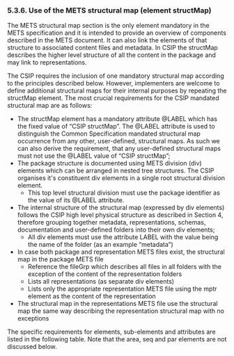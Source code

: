 ### 5.3.6.	Use of the METS structural map (element structMap)
The METS structural map section is the only element mandatory in the METS specification and it is intended
to provide an overview of components described in the METS document. It can also link the elements of that
structure to associated content files and metadata. In CSIP the structMap describes the higher level structure of all the content in the package and may link to representations.

The CSIP requires the inclusion of one mandatory structural map according to the principles described below.
However, implementers are welcome to define additional structural maps for their internal purposes by
repeating the structMap element.
The most crucial requirements for the CSIP mandated structural map are as follows:

- The structMap element has a mandatory attribute @LABEL which has the fixed value of “CSIP structMap”. The @LABEL attribute is used to distinguish the Common Specification mandated structural map occurrence from any other, user-defined, structural maps. As such we can also derive the requirement, that any user-defined structural maps must not use the @LABEL value of “CSIP structMap”;
- The package structure is documented using METS division (div) elements which can be arranged in nested tree structures. The CSIP organises it's constituent div elements in a single root structural division element. 
  - This top level structural division must use the package identifier as the value of its @LABEL attribute.
- The internal structure of the structural map (expressed by div elements) follows the CSIP high level physical structure as described in Section 4, therefore grouping together metadata, representations, schemas, documentation and user-defined folders into their own div elements;
  - All div elements must use the attribute LABEL with the value being the name of the folder (as an example “metadata”)
- In  case both package and representation METS files exist, the structural map in the package METS file
  - Reference the fileGrp which describes all files in all folders with the exception of the content of the representation folders
  - Lists all representations (as separate div elements)
  - Lists only the appropriate representation METS file using the mptr element as the content of the representation
- The structural map in the representations METS file use the structural map the same way describing the representation structural map with no exceptions

The specific requirements for elements, sub-elements and attributes are listed in the following table. Note that the area, seq and par elements are not discussed below.
